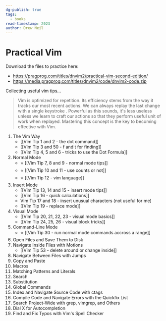 ```yaml
---
dg-publish: true
tags:
  - books
read-timestamp: 2023
author: Drew Neil
---
```


# Practical Vim

Download the files to practice here:
- <https://pragprog.com/titles/dnvim2/practical-vim-second-edition/>
- <https://media.pragprog.com/titles/dnvim2/code/dnvim2-code.zip>

Collecting useful vim tips...

> Vim is optimized for repetition. Its efficiency stems from the way it tracks our most recent actions. We can always replay the last change with a single keystroke . Powerful as this sounds, it's less useless unless we learn to craft our actions so that they perform useful unit of work when replayed. Mastering this concept is the key to becoming effective with Vim.

1. The Vim Way
    - [[Vim Tip 1 and 2 - the dot command]]
    - [[Vim Tip 3 and 50 - f and t for finding]]
    - [[Vim Tip 4, 5 and 6 - tricks to use the Dot Formula]]
2. Normal Mode
    - ⭐ [[Vim Tip 7, 8 and 9 - normal mode tips]]
    - ⭐ [[Vim Tip 10 and 11 - use counts or not]]
    - ⭐ [[Vim Tip 12 - vim language]]
3. Insert Mode
    - [[Vim Tip 13, 14 and 15 - insert mode tips]]
    - [[Vim Tip 16 - quick calculations]]
    - Vim Tip 17 and 18 - insert unusual characters (not useful for me)
    - [[Vim Tip 19 - replace mode]]
4. Visual Mode
    - [[Vim Tip 20, 21, 22, 23 - visual mode basics]]
    - [[Vim Tip 24, 25, 26 - visual block tricks]]
1. Command-Line Mode
    - ⭐ [[Vim Tip 30 - run normal mode commands accross a range]]
2. Open Files and Save Them to Disk
3. Navigate Inside Files with Motions
    - [[Vim Tip 53 - delete around or change inside]]
4. Navigate Between Files with Jumps
5. Copy and Paste
6. Macros
7. Matching Patterns and Literals
8. Search
9. Substitution
10. Global Commands
11. Index and Navigate Source Code with ctags
12. Compile Code and Navigate Errors with the Quickfix List
13. Search Project-Wide with grep, vimgrep, and Others
14. Dial X for Autocompletion
15. Find and Fix Typos with Vim's Spell Checker